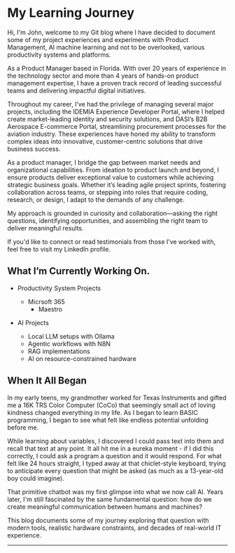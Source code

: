 # My Learning Journey

Hi, I'm John, welcome to my Git blog where I have decided to document some of my project experiences and experiments with Product Management, AI machine learning and not to be overlooked, various productivity systems and platforms.

As a Product Manager based in Florida. With over 20 years of experience in the technology sector and more than 4 years of hands-on product management expertise, I have a proven track record of leading successful teams and delivering impactful digital initiatives.

Throughout my career, I’ve had the privilege of managing several major projects, including the IDEMIA Experience Developer Portal, where I helped create market-leading identity and security solutions, and DASI’s B2B Aerospace E-commerce Portal, streamlining procurement processes for the aviation industry. These experiences have honed my ability to transform complex ideas into innovative, customer-centric solutions that drive business success.

As a product manager, I bridge the gap between market needs and organizational capabilities. From ideation to product launch and beyond, I ensure products deliver exceptional value to customers while achieving strategic business goals. Whether it’s leading agile project sprints, fostering collaboration across teams, or stepping into roles that require coding, research, or design, I adapt to the demands of any challenge.

My approach is grounded in curiosity and collaboration—asking the right questions, identifying opportunities, and assembling the right team to deliver meaningful results.

If you'd like to connect or read testimonials from those I’ve worked with, feel free to visit my LinkedIn profile.



## What I’m Currently Working On.

- Productivity System Projects
    - Micrsoft 365
      - Maestro 

- AI Projects
  - Local LLM setups with Ollama
  - Agentic workflows with N8N
  - RAG implementations
  - AI on resource-constrained hardware

## When It All Began

In my early teens, my grandmother worked for Texas Instruments and gifted me a 16K TRS Color Computer (CoCo) that seemingly small act of loving kindness changed everything in my life. As I began to learn BASIC programming, I began to see what felt like endless potential unfolding before me.

While learning about variables, I discovered I could pass text into them and recall that text at any point. It all hit me in a eureka moment - if I did this correctly, I could ask a program a question and it would respond. For what felt like 24 hours straight, I typed away at that chiclet-style keyboard, trying to anticipate every question that might be asked (as much as a 13-year-old boy could imagine).

That primitive chatbot was my first glimpse into what we now call AI. Years later, I'm still fascinated by the same fundamental question: how do we create meaningful communication between humans and machines?

This blog documents some of my journey exploring that question with modern tools, realistic hardware constraints, and decades of real-world IT experience.

---
